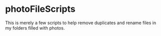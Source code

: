 # photoFileScripts
This is merely a few scripts to help remove duplicates and rename files in my folders filled with photos.
